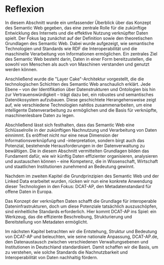 # Reflexion 
In diesem Abschnitt wurde ein umfassender Überblick über das Konzept des Semantic Web gegeben, das eine zentrale Rolle für die zukünftige Entwicklung des Internets und die effektive Nutzung verknüpfter Daten spielt. Der Fokus lag zunächst auf der Definition sowie den theoretischen Grundlagen des Semantic Web. Dabei wurde aufgezeigt, wie semantische Technologien und Standards wie RDF die Interoperabilität und die maschinelle Verarbeitung von Informationen ermöglichen. Ein zentrales Ziel des Semantic Web besteht darin, Daten in einer Form bereitzustellen, die sowohl von Menschen als auch von Maschinen verstanden und genutzt werden können.

Anschließend wurde die "Layer Cake"-Architektur vorgestellt, die die technologischen Schichten des Semantic Web anschaulich erklärt. Jede Ebene – von der Identifikation über Datenstrukturen und Ontologien bis hin zur Vertrauenswürdigkeit – trägt dazu bei, ein robustes und semantisches Datenökosystem aufzubauen. Diese geschichtete Herangehensweise zeigt auf, wie verschiedene Technologien nahtlos zusammenarbeiten, um eine intelligente Datenverarbeitung zu ermöglichen und die Basis für verknüpfte, maschinenlesbare Daten zu legen.

Abschließend lässt sich festhalten, dass das Semantic Web eine Schlüsselrolle in der zukünftigen Nachnutzung und Verarbeitung von Daten einnimmt. Es eröffnet nicht nur eine neue Dimension der Informationsverknüpfung und -interpretation, sondern birgt auch das Potenzial, bestehende Herausforderungen in der Datenverwaltung zu bewältigen. Die in diesem Abschnitt vermittelten Grundlagen bilden das Fundament dafür, wie wir künftig Daten effizienter organisieren, analysieren und austauschen können – eine Kompetenz, die in Wissenschaft, Wirtschaft und staatlichen Institutionen zunehmend an Bedeutung gewinnt.

Nachdem im zweiten Kapitel die Grundprinzipien des Semantic Web und der Linked Data erarbeitet wurden, rücken wir nun eine konkrete Anwendung dieser Technologien in den Fokus: DCAT-AP, den Metadatenstandard für offene Daten in Europa.

Das Konzept der verknüpften Daten schafft die Grundlage für interoperable Dateninfrastrukturen, doch um diese Potenziale tatsächlich auszuschöpfen, sind einheitliche Standards erforderlich. Hier kommt DCAT-AP ins Spiel: ein Werkzeug, das die effiziente Beschreibung, Strukturierung und Bereitstellung von Metadaten ermöglicht.

Im nächsten Kapitel betrachten wir die Entstehung, Struktur und Bedeutung von DCAT-AP und beleuchten, wie seine nationale Anpassung, DCAT-AP.de, den Datenaustausch zwischen verschiedenen Verwaltungsebenen und Institutionen in Deutschland standardisiert. Damit schaffen wir die Basis, um zu verstehen, wie solche Standards die Nachnutzbarkeit und Interoperabilität von Daten nachhaltig fördern.